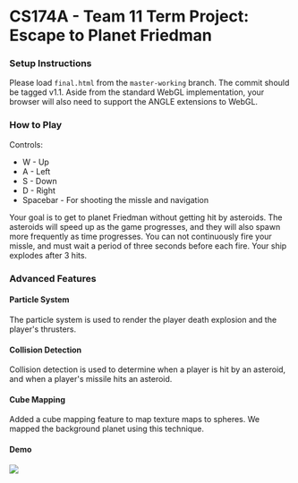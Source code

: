 # CS174A - Team 11 Term Project: Escape to Planet Friedman

### Setup Instructions

Please load `final.html` from the `master-working` branch. The commit should be tagged v1.1. Aside from the standard WebGL implementation, your browser will also need to support the ANGLE extensions to WebGL.

### How to Play

Controls:
* W - Up
* A - Left
* S - Down
* D - Right
* Spacebar - For shooting the missle and navigation

Your goal is to get to planet Friedman without getting hit by asteroids. The asteroids will speed up as the game progresses, and they will also spawn more frequently as time progresses. You can not continuously fire your missle, and must wait a period of three seconds before each fire. Your ship explodes after 3 hits.

### Advanced Features

#### Particle System

The particle system is used to render the player death explosion and the player's thrusters.

#### Collision Detection

Collision detection is used to determine when a player is hit by an asteroid, and when a player's missile hits an asteroid.

#### Cube Mapping

Added a cube mapping feature to map texture maps to spheres. We mapped the background planet using this technique.

#### Demo
![](http://i.imgur.com/FE11sex.gif?1)

